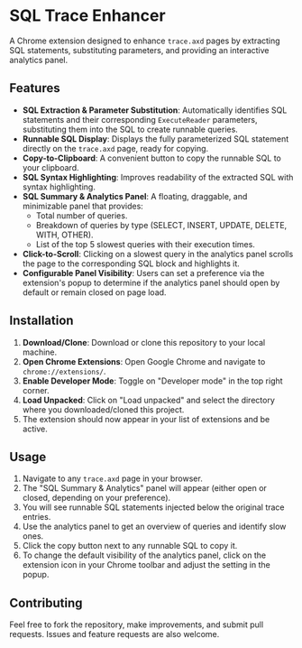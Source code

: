 # SQL Trace Enhancer

A Chrome extension designed to enhance `trace.axd` pages by extracting SQL statements, substituting parameters, and providing an interactive analytics panel.

## Features

*   **SQL Extraction & Parameter Substitution**: Automatically identifies SQL statements and their corresponding `ExecuteReader` parameters, substituting them into the SQL to create runnable queries.
*   **Runnable SQL Display**: Displays the fully parameterized SQL statement directly on the `trace.axd` page, ready for copying.
*   **Copy-to-Clipboard**: A convenient button to copy the runnable SQL to your clipboard.
*   **SQL Syntax Highlighting**: Improves readability of the extracted SQL with syntax highlighting.
*   **SQL Summary & Analytics Panel**: A floating, draggable, and minimizable panel that provides:
    *   Total number of queries.
    *   Breakdown of queries by type (SELECT, INSERT, UPDATE, DELETE, WITH, OTHER).
    *   List of the top 5 slowest queries with their execution times.
*   **Click-to-Scroll**: Clicking on a slowest query in the analytics panel scrolls the page to the corresponding SQL block and highlights it.
*   **Configurable Panel Visibility**: Users can set a preference via the extension's popup to determine if the analytics panel should open by default or remain closed on page load.

## Installation

1.  **Download/Clone**: Download or clone this repository to your local machine.
2.  **Open Chrome Extensions**: Open Google Chrome and navigate to `chrome://extensions/`.
3.  **Enable Developer Mode**: Toggle on "Developer mode" in the top right corner.
4.  **Load Unpacked**: Click on "Load unpacked" and select the directory where you downloaded/cloned this project.
5.  The extension should now appear in your list of extensions and be active.

## Usage

1.  Navigate to any `trace.axd` page in your browser.
2.  The "SQL Summary & Analytics" panel will appear (either open or closed, depending on your preference).
3.  You will see runnable SQL statements injected below the original trace entries.
4.  Use the analytics panel to get an overview of queries and identify slow ones.
5.  Click the copy button next to any runnable SQL to copy it.
6.  To change the default visibility of the analytics panel, click on the extension icon in your Chrome toolbar and adjust the setting in the popup.

## Contributing

Feel free to fork the repository, make improvements, and submit pull requests. Issues and feature requests are also welcome.
